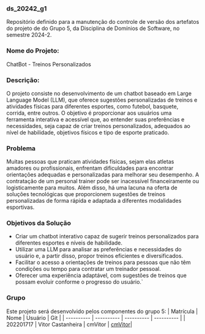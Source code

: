 
### ds_20242_g1

Repositório definido para a manutenção do controle de versão dos artefatos do projeto de do Grupo 5, da Disciplina de Domínios de Software, no semestre 2024-2.

  

### Nome do Projeto:

ChatBot - Treinos Personalizados

  

### Descrição:

  O projeto consiste no desenvolvimento de um chatbot baseado em Large Language Model (LLM), que oferece sugestões personalizadas de treinos e atividades físicas para diferentes esportes, como futebol, basquete, corrida, entre outros. O objetivo é proporcionar aos usuários uma ferramenta interativa e acessível que, ao entender suas preferências e necessidades, seja capaz de criar treinos personalizados, adequados ao nível de habilidade, objetivos físicos e tipo de esporte praticado.

  

### Problema

  Muitas pessoas que praticam atividades físicas, sejam elas atletas amadores ou profissionais, enfrentam dificuldades para encontrar orientações adequadas e personalizadas para melhorar seu desempenho. A contratação de um personal trainer pode ser inacessível financeiramente ou logisticamente para muitos. Além disso, há uma lacuna na oferta de soluções tecnológicas que proporcionem sugestões de treinos personalizadas de forma rápida e adaptada a diferentes modalidades esportivas.

  

### Objetivos da Solução

- Criar um chatbot interativo capaz de sugerir treinos personalizados para diferentes esportes e níveis de habilidade.
- Utilizar uma LLM para analisar as preferências e necessidades do usuário e, a partir disso, propor treinos eficientes e diversificados.
- Facilitar o acesso a orientações de treinos para pessoas que não têm condições ou tempo para contratar um treinador pessoal.
- Oferecer uma experiência adaptável, com sugestões de treinos que possam evoluir conforme o progresso do usuário.`

  

### Grupo

Este projeto será desenvolvido pelos componentes do grupo 5:
| Matrícula | Nome | Usuário | Git |
| ---------- | ---------- | ---------- | ---------- |
| 202201717 | Vitor Castanheira | cmVitor | [cmVitor](https://github.com/cmVitor)|

